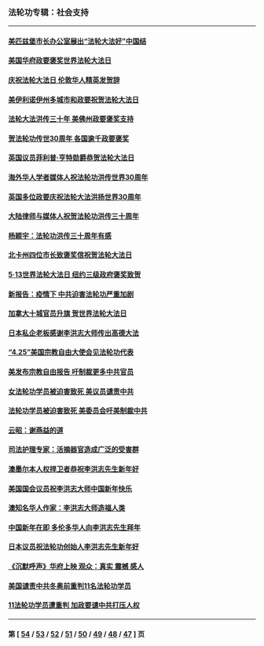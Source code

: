 ### 法轮功专辑：社会支持
---
#### [美匹兹堡市长办公室展出“法轮大法好”中国结](../../pages/nf4386/n13749721.md?06090430) 
#### [美国华府政要褒奖世界法轮大法日](../../pages/nf4386/n13743770.md?06090430) 
#### [庆祝法轮大法日 伦敦华人精英发贺辞](../../pages/nf4386/n13741593.md?06090430) 
#### [美伊利诺伊州多城市和政要祝贺法轮大法日](../../pages/nf4386/n13737149.md?06090430) 
#### [法轮大法洪传三十年 美佛州政要褒奖支持](../../pages/nf4386/n13737103.md?06090430) 
#### [贺法轮功传世30周年 各国逾千政要褒奖](../../pages/nf4386/n13735828.md?06090430) 
#### [英国议员菲利普‧亨特勋爵恭贺法轮大法日](../../pages/nf4386/n13736187.md?06090430) 
#### [海外华人学者媒体人祝法轮功洪传世界30周年](../../pages/nf4386/n13735835.md?06090430) 
#### [英国多位政要庆祝法轮大法洪扬世界30周年](../../pages/nf4386/n13734739.md?06090430) 
#### [大陆律师与媒体人祝贺法轮功洪传三十周年](../../pages/nf4386/n13735062.md?06090430) 
#### [杨颖宇：法轮功洪传三十周年有感](../../pages/nf4386/n13734884.md?06090430) 
#### [北卡州四位市长致褒奖信祝贺法轮大法日](../../pages/nf4386/n13733292.md?06090430) 
#### [5·13世界法轮大法日 纽约三级政府褒奖致贺](../../pages/nf4386/n13732651.md?06090430) 
#### [新报告：疫情下 中共迫害法轮功严重加剧](../../pages/nf4386/n13732612.md?06090430) 
#### [加拿大十城官员升旗 贺世界法轮大法日](../../pages/nf4386/n13729166.md?06090430) 
#### [日本私企老板感谢李洪志大师传出高德大法](../../pages/nf4386/n13726335.md?06090430) 
#### [“4.25”美国宗教自由大使会见法轮功代表](../../pages/nf4386/n13724124.md?06090430) 
#### [美发布宗教自由报告 吁制裁更多中共官员](../../pages/nf4386/n13720670.md?06090430) 
#### [女法轮功学员被迫害致死 美议员谴责中共](../../pages/nf4386/n13682069.md?06090430) 
#### [法轮功学员被迫害致死 美委员会吁美制裁中共](../../pages/nf4386/n13631310.md?06090430) 
#### [云昭：谢燕益的道](../../pages/nf4386/n13607391.md?06090430) 
#### [司法护理专家：活摘器官造成广泛的受害群](../../pages/nf4386/n13570425.md?06090430) 
#### [澳墨尔本人权捍卫者恭祝李洪志先生新年好](../../pages/nf4386/n13556164.md?06090430) 
#### [美国国会议员祝李洪志大师中国新年快乐](../../pages/nf4386/n13554208.md?06090430) 
#### [澳知名华人作家：李洪志大师造福人类](../../pages/nf4386/n13552049.md?06090430) 
#### [中国新年在即 多伦多华人向李洪志先生拜年](../../pages/nf4386/n13531756.md?06090430) 
#### [日本议员祝法轮功创始人李洪志先生新年好](../../pages/nf4386/n13543228.md?06090430) 
#### [《沉默呼声》华府上映 观众：真实 震撼 感人](../../pages/nf4386/n13524739.md?06090430) 
#### [美国谴责中共冬奥前重判11名法轮功学员](../../pages/nf4386/n13521806.md?06090430) 
#### [11法轮功学员遭重判 加政要谴中共打压人权](../../pages/nf4386/n13521294.md?06090430) 

---
#### 第 [ [54](./54.md?06090430) / [53](./53.md?06090430) / [52](./52.md?06090430) / [51](./51.md?06090430) / [50](./50.md?06090430) / [49](./49.md?06090430) / [48](./48.md?06090430) / [47](./47.md?06090430) ] 页
